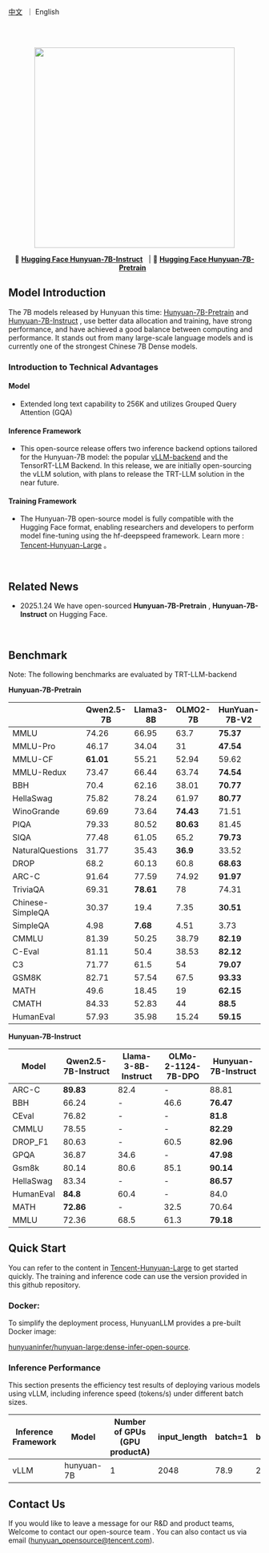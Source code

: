 <p align="left">
    <a href="README_CN.md">中文</a>&nbsp ｜ English</a>
</p>
<br><br>

<p align="center">
 <img src="https://dscache.tencent-cloud.cn/upload/uploader/hunyuan-64b418fd052c033b228e04bc77bbc4b54fd7f5bc.png" width="400"/> <br>
</p><p></p>

<p align="center">
    🫣&nbsp<a href="https://huggingface.co/tencent/Hunyuan-7B-Instruct"><b>Hugging Face Hunyuan-7B-Instruct</b></a>&nbsp&nbsp | 🫣&nbsp<a href="https://huggingface.co/tencent/Hunyuan-7B-Pretrain"><b>Hugging Face Hunyuan-7B-Pretrain</b></a>&nbsp&nbsp

## Model Introduction

The 7B models released by Hunyuan this time: [Hunyuan-7B-Pretrain](https://huggingface.co/tencent/Hunyuan-7B-Pretrain) and [Hunyuan-7B-Instruct](https://huggingface.co/tencent/Hunyuan-7B-Instruct) , use better data allocation and training, have strong performance, and have achieved a good balance between computing and performance. It stands out from many large-scale language models and is currently one of the strongest Chinese 7B Dense models.

### Introduction to Technical Advantages

#### Model 

- Extended long text capability to 256K and utilizes Grouped Query Attention (GQA)

#### Inference Framework
- This open-source release offers two inference backend options tailored for the Hunyuan-7B model: the popular [vLLM-backend](https://github.com/quinnrong94/vllm/tree/dev_hunyuan) and the TensorRT-LLM Backend. In this release, we are initially open-sourcing the vLLM solution, with plans to release the TRT-LLM solution in the near future.

#### Training Framework
- The Hunyuan-7B open-source model is fully compatible with the Hugging Face format, enabling researchers and developers to perform model fine-tuning using the hf-deepspeed framework. Learn more : [Tencent-Hunyuan-Large](https://github.com/Tencent/Tencent-Hunyuan-Large) 。

&nbsp;

## Related News
* 2025.1.24 We have open-sourced  **Hunyuan-7B-Pretrain** , **Hunyuan-7B-Instruct** on Hugging Face.
<br>


## Benchmark

Note: The following benchmarks are evaluated by TRT-LLM-backend

**Hunyuan-7B-Pretrain**

|                  | Qwen2.5-7B | Llama3-8B  | OLMO2-7B | HunYuan-7B-V2 |
|------------------|------------|------------|----------|---------------|
| MMLU             | 74.26      | 66.95      | 63.7     | **75.37**         |
| MMLU-Pro         | 46.17      | 34.04      | 31       | **47.54**         |
| MMLU-CF          | **61.01**      | 55.21      | 52.94    | 59.62         |
| MMLU-Redux       | 73.47      | 66.44      | 63.74    | **74.54**         |
| BBH              | 70.4       | 62.16      | 38.01    | **70.77**         |
| HellaSwag        | 75.82      | 78.24      | 61.97    | **80.77**         |
| WinoGrande       | 69.69      | 73.64      | **74.43**    | 71.51         |
| PIQA             | 79.33      | 80.52      | **80.63**    | 81.45         |
| SIQA             | 77.48      | 61.05      | 65.2     | **79.73**         |
| NaturalQuestions | 31.77      | 35.43      | **36.9**     | 33.52         |
| DROP             | 68.2       | 60.13      | 60.8     | **68.63**         |
| ARC-C            | 91.64      | 77.59      | 74.92    | **91.97**         |
| TriviaQA         | 69.31      | **78.61**      | 78       | 74.31         |
| Chinese-SimpleQA | 30.37      | 19.4       | 7.35     | **30.51**         |
| SimpleQA         | 4.98       | **7.68**       | 4.51     | 3.73          |
| CMMLU            | 81.39      | 50.25      | 38.79    | **82.19**         |
| C-Eval           | 81.11      | 50.4       | 38.53    | **82.12**         |
| C3               | 71.77      | 61.5       | 54       | **79.07**         |
| GSM8K            | 82.71      | 57.54      | 67.5     | **93.33**         |
| MATH             | 49.6       | 18.45      | 19       | **62.15**         |
| CMATH            | 84.33      | 52.83      | 44       | **88.5**          |
| HumanEval        | 57.93      | 35.98      | 15.24    | **59.15**         |




**Hunyuan-7B-Instruct**

| Model       | Qwen2.5-7B-Instruct | Llama-3-8B-Instruct | OLMo-2-1124-7B-DPO | Hunyuan-7B-Instruct | 
|-------------|---------------------|---------------------|--------------------|-------------------|
| ARC-C       | **89.83**           | 82.4                | -                  | 88.81             | 
| BBH         | 66.24               | -                   | 46.6               | **76.47**         |
| CEval       | 76.82               | -                   | -                  | **81.8**          | 
| CMMLU       | 78.55               | -                   | -                  | **82.29**         | 
| DROP_F1     | 80.63               | -                   | 60.5               | **82.96**         | 
| GPQA        | 36.87               | 34.6                | -                  | **47.98**         | 
| Gsm8k       | 80.14               | 80.6                | 85.1               | **90.14**         | 
| HellaSwag   | 83.34               | -                   | -                  | **86.57**         | 
| HumanEval   | **84.8**            | 60.4                | -                  | 84.0              | 
| MATH        | **72.86**           | -                   | 32.5               | 70.64             | 
| MMLU        | 72.36               | 68.5                | 61.3               | **79.18**         | 



## Quick Start

You can refer to the content in [Tencent-Hunyuan-Large](https://github.com/Tencent/Tencent-Hunyuan-Large) to get started quickly. The training and inference code can use the version provided in this github repository.

### Docker:

To simplify the deployment process, HunyuanLLM provides a pre-built Docker image:

 [hunyuaninfer/hunyuan-large:dense-infer-open-source](https://hub.docker.com/layers/hunyuaninfer/hunyuan-large/dense-infer-open-source/images/sha256-3a39561d8262dac04fcb46e7860663158909720b76a28b94a54eb852524ae6a4). 

### Inference Performance

This section presents the efficiency test results of deploying various models using vLLM, including inference speed (tokens/s) under different batch sizes.

| Inference Framework | Model      | Number of GPUs (GPU productA) | input_length | batch=1             | batch=4              |
|------|------------|-------------------------|-------------------------|---------------------|----------------------|
| vLLM | hunyuan-7B | 1                       | 2048                  | 78.9                | 279.5                  |

## Contact Us

If you would like to leave a message for our R&D and product teams, Welcome to contact our open-source team . You can also contact us via email (hunyuan_opensource@tencent.com).